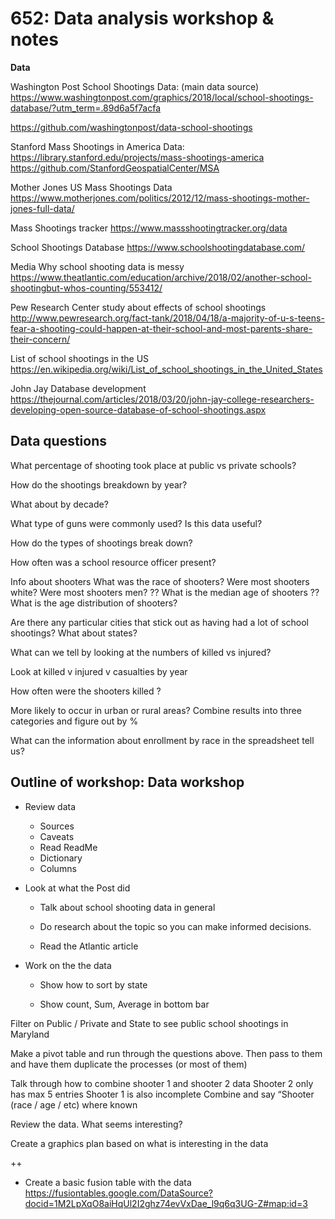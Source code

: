 <h1>652: Data analysis workshop & notes</h1>

<strong>Data</strong>

Washington Post School Shootings Data: (main data source)
https://www.washingtonpost.com/graphics/2018/local/school-shootings-database/?utm_term=.89d6a5f7acfa

https://github.com/washingtonpost/data-school-shootings


Stanford Mass Shootings in America Data:
https://library.stanford.edu/projects/mass-shootings-america
https://github.com/StanfordGeospatialCenter/MSA

Mother Jones US Mass Shootings Data
https://www.motherjones.com/politics/2012/12/mass-shootings-mother-jones-full-data/

Mass Shootings tracker
https://www.massshootingtracker.org/data

School Shootings Database
https://www.schoolshootingdatabase.com/


Media
Why school shooting data is messy
https://www.theatlantic.com/education/archive/2018/02/another-school-shootingbut-whos-counting/553412/

Pew Research Center study about effects of school shootings
http://www.pewresearch.org/fact-tank/2018/04/18/a-majority-of-u-s-teens-fear-a-shooting-could-happen-at-their-school-and-most-parents-share-their-concern/

List of school shootings in the US
https://en.wikipedia.org/wiki/List_of_school_shootings_in_the_United_States

John Jay Database development
https://thejournal.com/articles/2018/03/20/john-jay-college-researchers-developing-open-source-database-of-school-shootings.aspx


<h2>Data questions</h2>

What percentage of shooting took place at public vs private schools?

How do the shootings breakdown by year?

What about by decade?

What type of guns were commonly used? Is this data useful?

How do the  types of shootings break down?

How often was a school resource officer present?

Info about shooters
What was the race of shooters? Were most shooters white?
Were most shooters men?
?? What is the median age of shooters ??
What is the age distribution of shooters?

Are there any particular cities that stick out as having had a lot of school shootings? What about states?

What can we tell by looking at the numbers of killed vs injured?

Look at killed v injured v casualties by year

How often were the shooters killed ?

More likely to occur in urban or rural areas?
Combine results into three categories and figure out by %

What can the information about enrollment by race in the spreadsheet tell us?

<h2>Outline of workshop: Data workshop</h2>

- Review data

	- Sources
	- Caveats
	- Read ReadMe
	- Dictionary
	- Columns

- Look at what the Post did

	- Talk about school shooting data in general

	- Do research about the topic so you can make informed decisions.

	- Read the Atlantic article

- Work on the the data

	- Show how to sort by state

	- Show count, Sum, Average in bottom bar

Filter on Public / Private and State to see public school shootings in Maryland

Make a pivot table and run through the questions above. Then pass to them and have them duplicate the processes (or most of them)

Talk through how to combine shooter 1 and shooter 2 data
		Shooter 2 only has max 5 entries
		Shooter 1 is also incomplete
		Combine and say “Shooter (race / age / etc) where known

Review the data. What seems interesting?

Create a graphics plan based on what is interesting in the data

++

* Create a basic fusion table with the data
https://fusiontables.google.com/DataSource?docid=1M2LpXqO8aiHqUl2I2ghz74evVxDae_l9q6q3UG-Z#map:id=3
